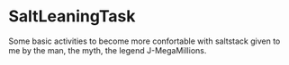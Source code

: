 # SaltLeaningTask
Some basic activities to become more confortable with saltstack given to me by the man, the myth, the legend J-MegaMillions. 
